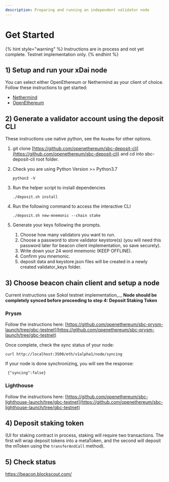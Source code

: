 ```yaml
---
description: Preparing and running an independent validator node
---
```


# Get Started

{% hint style="warning" %}
Instructions are in process and not yet complete. Testnet implementation only.
{% endhint %}

## 1) Setup and run your xDai node&#x20;

You can select either OpenEthereum or Nethermind as your client of choice. Follow these instructions to get started:

* [Nethermind](../../../for-developers/install-xdai-client/nethermind.md)
* [OpenEthereum](../../../for-developers/install-xdai-client/parity.md)

## 2) Generate a validator account using the deposit CLI

These instructions use native python, see the `Readme` for other options.

1. git clone  [https://github.com/openethereum/sbc-deposit-cli](https://github.com/openethereum/sbc-deposit-cli) and cd into sbc-deposit-cli root folder.&#x20;
2.  Check you are using Python Version >= Python3.7

    ```
    python3 -V
    ```
3.  Run the helper script to install dependencies

    ```
    ./deposit.sh install
    ```
4.  Run the following command to access the interactive CLI

    ```
    ./deposit.sh new-mnemonic --chain stake
    ```
5. Generate your keys following the prompts.
   1. Choose how many validators you want to run.
   2. Choose a password to store validator keystore(s) (you will need this password later for beacon client implementation, so save securely).
   3. Write down your 24 word mnemonic (KEEP OFFLINE).
   4. Confirm you mnemonic.
   5. deposit data and keystore.json files will be created in a newly created validator\_keys folder.

## 3) Choose beacon chain client and setup a node

Current instructions use Sokol testnet implementation_._ **Node should be completely synced before proceeding to step 4: Deposit Staking Token**

### Prysm

Follow the instructions here: [https://github.com/openethereum/sbc-prysm-launch/tree/gbc-testnet](https://github.com/openethereum/sbc-prysm-launch/tree/gbc-testnet)

Once complete, check the sync status of your node:

```
curl http://localhost:3500/eth/v1alpha1/node/syncing
```

&#x20;If your node is done synchronizing, you will see the response:

```
 {"syncing":false}
```

### Lighthouse

Follow the instructions here: [https://github.com/openethereum/sbc-lighthouse-launch/tree/gbc-testnet](https://github.com/openethereum/sbc-lighthouse-launch/tree/gbc-testnet)

## 4) Deposit staking token&#x20;

(UI for staking contract in process, staking will require two transactions. The first will wrap deposit tokens into a metaToken, and the second will deposit the mToken using the  `transferAndCall` method).

## 5) Check status

&#x20;[https://beacon.blockscout.com/ ](https://beacon.blockscout.com)
